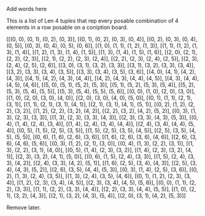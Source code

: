 Add words here

This is a list of Len 4 tuples that rep every posable combination of 4 elements in a row posable on a coniption board.

[[(0, 0), (0, 1), (0, 2), (0, 3)], [(0, 1), (0, 2), (0, 3), (0, 4)], [(0, 2), (0, 3), (0, 4), (0, 5)], [(0, 3), (0, 4), (0, 5), (0, 6)], [(1, 0), (1, 1), (1, 2), (1, 3)], [(1, 1), (1, 2), (1, 3), (1, 4)], [(1, 2), (1, 3), (1, 4), (1, 5)], [(1, 3), (1, 4), (1, 5), (1, 6)], [(2, 0), (2, 1), (2, 2), (2, 3)], [(2, 1), (2, 2), (2, 3), (2, 4)], [(2, 2), (2, 3), (2, 4), (2, 5)], [(2, 3), (2, 4), (2, 5), (2, 6)], [(3, 0), (3, 1), (3, 2), (3, 3)], [(3, 1), (3, 2), (3, 3), (3, 4)], [(3, 2), (3, 3), (3, 4), (3, 5)], [(3, 3), (3, 4), (3, 5), (3, 6)], [(4, 0), (4, 1), (4, 2), (4, 3)], [(4, 1), (4, 2), (4, 3), (4, 4)], [(4, 2), (4, 3), (4, 4), (4, 5)], [(4, 3), (4, 4), (4, 5), (4, 6)], [(5, 0), (5, 1), (5, 2), (5, 3)], [(5, 1), (5, 2), (5, 3), (5, 4)], [(5, 2), (5, 3), (5, 4), (5, 5)], [(5, 3), (5, 4), (5, 5), (5, 6)], [(0, 0), (1, 0), (2, 0), (3, 0)], [(1, 0), (2, 0), (3, 0), (4, 0)], [(2, 0), (3, 0), (4, 0), (5, 0)], [(0, 1), (1, 1), (2, 1), (3, 1)], [(1, 1), (2, 1), (3, 1), (4, 1)], [(2, 1), (3, 1), (4, 1), (5, 1)], [(0, 2), (1, 2), (2, 2), (3, 2)], [(1, 2), (2, 2), (3, 2), (4, 2)], [(2, 2), (3, 2), (4, 2), (5, 2)], [(0, 3), (1, 3), (2, 3), (3, 3)], [(1, 3), (2, 3), (3, 3), (4, 3)], [(2, 3), (3, 3), (4, 3), (5, 3)], [(0, 4), (1, 4), (2, 4), (3, 4)], [(1, 4), (2, 4), (3, 4), (4, 4)], [(2, 4), (3, 4), (4, 4), (5, 4)], [(0, 5), (1, 5), (2, 5), (3, 5)], [(1, 5), (2, 5), (3, 5), (4, 5)], [(2, 5), (3, 5), (4, 5), (5, 5)], [(0, 6), (1, 6), (2, 6), (3, 6)], [(1, 6), (2, 6), (3, 6), (4, 6)], [(2, 6), (3, 6), (4, 6), (5, 6)], [(0, 3), (1, 2), (2, 1), (3, 0)], [(0, 4), (1, 3), (2, 2), (3, 1)], [(1, 3), (2, 2), (3, 1), (4, 0)], [(0, 5), (1, 4), (2, 3), (3, 2)], [(1, 4), (2, 3), (3, 2), (4, 1)], [(2, 3), (3, 2), (4, 1), (5, 0)], [(0, 6), (1, 5), (2, 4), (3, 3)], [(1, 5), (2, 4), (3, 3), (4, 2)], [(2, 4), (3, 3), (4, 2), (5, 1)], [(1, 6), (2, 5), (3, 4), (4, 3)], [(2, 5), (3, 4), (4, 3), (5, 2)], [(2, 6), (3, 5), (4, 4), (5, 3)], [(0, 3), (1, 4), (2, 5), (3, 6)], [(0, 2), (1, 3), (2, 4), (3, 5)], [(1, 3), (2, 4), (3, 5), (4, 6)], [(0, 1), (1, 2), (2, 3), (3, 4)], [(1, 2), (2, 3), (3, 4), (4, 5)], [(2, 3), (3, 4), (4, 5), (5, 6)], [(0, 0), (1, 1), (2, 2), (3, 3)], [(1, 1), (2, 2), (3, 3), (4, 4)], [(2, 2), (3, 3), (4, 4), (5, 5)], [(1, 0), (2, 1), (3, 2), (4, 3)], [(2, 1), (3, 2), (4, 3), (5, 4)], [(2, 0), (3, 1), (4, 2), (5, 3)]]

Remove later.